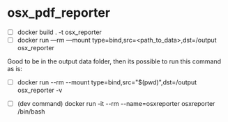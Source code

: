 # osx_pdf_reporter
- [ ]  docker build . -t osx_reporter
- [ ]  docker run —rm —mount type=bind,src=<path_to_data>,dst=/output osx_reporter

Good to be in the output data folder, then its possible to run this command as is:
- [ ]  docker run --rm --mount type=bind,src="$(pwd)",dst=/output osx_reporter -v

- [ ]  (dev command) docker run -it --rm --name=osxreporter osxreporter /bin/bash
